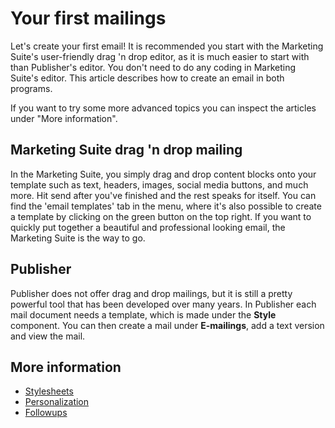 # Your first mailings

Let's create your first email! It is recommended you start with the 
Marketing Suite's user-friendly drag 'n drop editor, as it is much easier 
to start with than Publisher's editor. You don't need to do any coding in 
Marketing Suite's editor. This article describes how to create an email in 
both programs.

If you want to try some more advanced topics you can inspect the articles 
under "More information".

## Marketing Suite drag 'n drop mailing

In the Marketing Suite, you simply drag and drop content blocks onto your 
template such as text, headers, images, social media buttons, and much more. 
Hit send after you've finished and the rest speaks for itself.
You can find the 'email templates' tab in the menu, where it's also possible to 
create a template by clicking on the green button on the top right.
If you want to quickly put together a beautiful and professional looking email, 
the Marketing Suite is the way to go.

## Publisher

Publisher does not offer drag and drop mailings, but it is still a pretty 
powerful tool that has been developed over many years. In Publisher each 
mail document needs a template, which is made under the **Style** component. 
You can then create a mail under **E-mailings**, add a text version and view the mail.

## More information

* [Stylesheets](./stylesheets)
* [Personalization](./personalization)
* [Followups](./followups)
